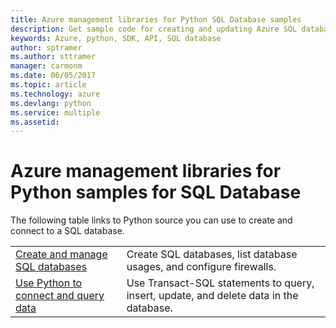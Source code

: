 ```yaml
---
title: Azure management libraries for Python SQL Database samples
description: Get sample code for creating and updating Azure SQL databases using the Azure Management libraries for Python
keywords: Azure, python, SDK, API, SQL database
author: sptramer
ms.author: sttramer   
manager: carmonm
ms.date: 06/05/2017
ms.topic: article
ms.technology: azure
ms.devlang: python
ms.service: multiple
ms.assetid: 
---
```



# Azure management libraries for Python samples for SQL Database

The following table links to Python source you can use to create and connect to a SQL database. 

| ||
|---|---|
| [Create and manage SQL databases][1] | Create SQL databases, list database usages, and configure firewalls.  | 
| [Use Python to connect and query data][2] | Use Transact-SQL statements to query, insert, update, and delete data in the database. | 

[1]: https://azure.microsoft.com/resources/samples/sql-database-python-manage/
[2]: https://docs.microsoft.com/azure/sql-database/sql-database-connect-query-python
